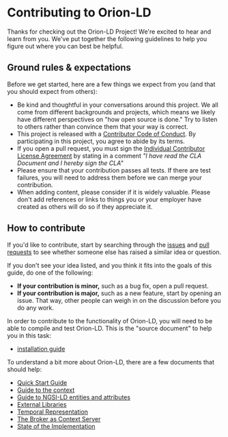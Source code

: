 # Contributing to Orion-LD

Thanks for checking out the Orion-LD Project! We're excited to hear and learn from you. We've put together the following
guidelines to help you figure out where you can best be helpful.

## Ground rules & expectations

Before we get started, here are a few things we expect from you (and that you should expect from others):

-   Be kind and thoughtful in your conversations around this project. We all come from different backgrounds and
    projects, which means we likely have different perspectives on "how open source is done." Try to listen to others
    rather than convince them that your way is correct.
-   This project is released with a [Contributor Code of Conduct](./CODE_OF_CONDUCT.md). By participating in this
    project, you agree to abide by its terms.
-   If you open a pull request, you must sign the
    [Individual Contributor License Agreement](https://fiware.github.io/contribution-requirements/individual-cla.pdf) by
    stating in a comment _"I have read the CLA Document and I hereby sign the CLA"_
-   Please ensure that your contribution passes all tests. If there are test failures, you will need to address them
    before we can merge your contribution.
-   When adding content, please consider if it is widely valuable. Please don't add references or links to things you or
    your employer have created as others will do so if they appreciate it.


## How to contribute

If you'd like to contribute, start by searching through the [issues](https://github.com/FIWARE/context.Orion-LD/issues) and
[pull requests](https://github.com/FIWARE/context.Orion-LD/pulls) to see whether someone else has raised a similar idea or
question.

If you don't see your idea listed, and you think it fits into the goals of this guide, do one of the following:

-   **If your contribution is minor,** such as a bug fix, open a pull request.
-   **If your contribution is major,** such as a new feature, start by opening an issue. That way, other people can
    weigh in on the discussion before you do any work.

In order to contribute to the functionality of Orion-LD, you will need to be able to compile and test Orion-LD.
This is the "source document" to help you in this task:
* [installation guide](https://github.com/FIWARE/context.Orion-LD/blob/develop/doc/manuals-ld/installation-guide.md)

To understand a bit more about Orion-LD, there are a few documents that should help:
-   [Quick Start Guide](doc/manuals-ld/quick-start-guide.md)
-   [Guide to the context](doc/manuals-ld/the-context.md)
-   [Guide to NGSI-LD entities and attributes](doc/manuals-ld/entities-and-attributes.md)
-   [External Libraries](doc/manuals-ld/external-libraries.md)
-   [Temporal Representation](doc/manuals-ld/troe.md)
-   [The Broker as Context Server](doc/manuals-ld/contextServer.md)
-   [State of the Implementation](doc/manuals-ld/implementationState.md)
